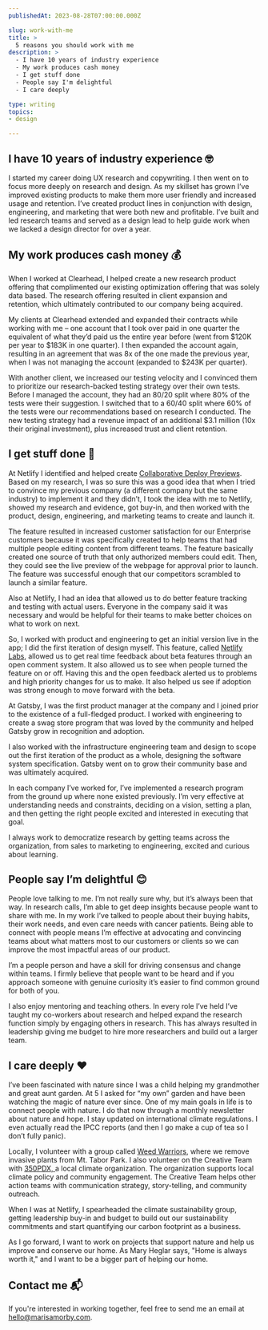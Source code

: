 ```yaml
---
publishedAt: 2023-08-28T07:00:00.000Z

slug: work-with-me
title: >
  5 reasons you should work with me
description: >
  - I have 10 years of industry experience
  - My work produces cash money
  - I get stuff done
  - People say I'm delightful
  - I care deeply

type: writing
topics:
- design

---
```


## I have 10 years of industry experience  🤓﻿



I started my career doing UX research and copywriting. I then went on to focus more deeply on research and design. As my skillset has grown I’ve improved existing products to make them more user friendly and increased usage and retention. I’ve created product lines in conjunction with design, engineering, and marketing that were both new and profitable. I’ve built and led research teams and served as a design lead to help guide work when we lacked a design director for over a year.

## My work produces cash money 💰﻿



When I worked at Clearhead, I helped create a new research product offering that complimented our existing optimization offering that was solely data based. The research offering resulted in client expansion and retention, which ultimately contributed to our company being acquired.

My clients at Clearhead extended and expanded their contracts while working with me – one account that I took over paid in one quarter the equivalent of what they’d paid us the entire year before (went from $120K per year to $183K in one quarter). I then expanded the account again, resulting in an agreement that was 8x of the one made the previous year, when I was not managing the account (expanded to $243K per quarter). 

With another client, we increased our testing velocity and I convinced them to prioritize our research-backed testing strategy over their own tests. Before I managed the account, they had an 80/20 split where 80% of the tests were their suggestion. I switched that to a 60/40 split where 60% of the tests were our recommendations based on research I conducted. The new testing strategy had a revenue impact of an additional $3.1 million (10x their original investment), plus increased trust and client retention.

## I get stuff done 💪﻿



At Netlify I identified and helped create [Collaborative Deploy Previews](https://www.netlify.com/blog/2021/05/19/give-meaningful-feedback-with-collaborative-deploy-previews/). Based on my research, I was so sure this was a good idea that when I tried to convince my previous company (a different company but the same industry) to implement it and they didn’t, I took the idea with me to Netlify, showed my research and evidence, got buy-in, and then worked with the product, design, engineering, and marketing teams to create and launch it. 

The feature resulted in increased customer satisfaction for our Enterprise customers because it was specifically created to help teams that had multiple people editing content from different teams. The feature basically created one source of truth that only authorized members could edit. Then, they could see the live preview of the webpage for approval prior to launch. The feature was successful enough that our competitors scrambled to launch a similar feature.  
  
Also at Netlify, I had an idea that allowed us to do better feature tracking and testing with actual users. Everyone in the company said it was necessary and would be helpful for their teams to make better choices on what to work on next. 

So, I worked with product and engineering to get an initial version live in the app; I did the first iteration of design myself. This feature, called [Netlify Labs](https://www.netlify.com/blog/2021/03/31/test-drive-netlify-beta-features-with-netlify-labs/), allowed us to get real time feedback about beta features through an open comment system. It also allowed us to see when people turned the feature on or off. Having this and the open feedback alerted us to problems and high priority changes for us to make. It also helped us see if adoption was strong enough to move forward with the beta.

  
At Gatsby, I was the first product manager at the company and I joined prior to the existence of a full-fledged product. I worked with engineering to create a swag store program that was loved by the community and helped Gatsby grow in recognition and adoption. 

I also worked with the infrastructure engineering team and design to scope out the first iteration of the product as a whole, designing the software system specification. Gatsby went on to grow their community base and was ultimately acquired.

In each company I’ve worked for, I’ve implemented a research program from the ground up where none existed previously. I’m very effective at understanding needs and constraints, deciding on a vision, setting a plan, and then getting the right people excited and interested in executing that goal. 

I always work to democratize research by getting teams across the organization, from sales to marketing to engineering, excited and curious about learning.  


## People say I’m delightful 😊﻿





People love talking to me. I’m not really sure why, but it’s always been that way. In research calls, I’m able to get deep insights because people want to share with me. In my work I’ve talked to people about their buying habits, their work needs, and even care needs with cancer patients. Being able to connect with people means  I’m effective at advocating and convincing teams about what matters most to our customers or clients so we can improve the most impactful areas of our product.

I’m a people person and have a skill for driving consensus and change within teams. I firmly believe that people want to be heard and if you approach someone with genuine curiosity it’s easier to find common ground for both of you.

I also enjoy mentoring and teaching others. In every role I’ve held I’ve taught my co-workers about research and helped expand the research function simply by engaging others in research. This has always resulted in leadership giving me budget to hire more researchers and build out a larger team.

## I care deeply ❤️﻿



I’ve been fascinated with nature since I was a child helping my grandmother and great aunt garden. At 5 I asked for “my own” garden and have been watching the magic of nature ever since. One of my main goals in life is to connect people with nature. I do that now through a monthly newsletter about nature and hope. I stay updated on international climate regulations. I even actually read the IPCC reports (and then I go make a cup of tea so I don’t fully panic).

Locally, I volunteer with a group called [Weed Warriors](https://www.taborfriends.org/volunteer), where we remove invasive plants from Mt. Tabor Park. I also volunteer on the Creative Team with [350PDX, ](https://350pdx.org/campaigns/creative/)a local climate organization. The organization supports local climate policy and community engagement. The Creative Team helps other action teams with communication strategy, story-telling, and community outreach.

When I was at Netlify, I spearheaded the climate sustainability group, getting leadership buy-in and budget to build out our sustainability commitments and start quantifying our carbon footprint as a business.

As I go forward, I want to work on projects that support nature and help us improve and conserve our home. As Mary Heglar says, "Home is always worth it," and I want to be a bigger part of helping our home. 

## Contact me 📬﻿



If you're interested in working together, feel free to send me an email at hello@marisamorby.com.
